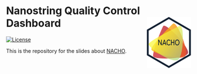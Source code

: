 # Nanostring Quality Control Dashboard <img src="https://raw.githubusercontent.com/mcanouil/NACHO/master/man/figures/nacho_hex.png" align="right" width="120" />

<!-- badges: start -->
[![License](https://img.shields.io/github/license/mcanouil/NACHO_slides)](LICENSE)
<!-- badges: end -->

This is the repository for the slides about [NACHO](https://mcanouil.github.io/NACHO).
